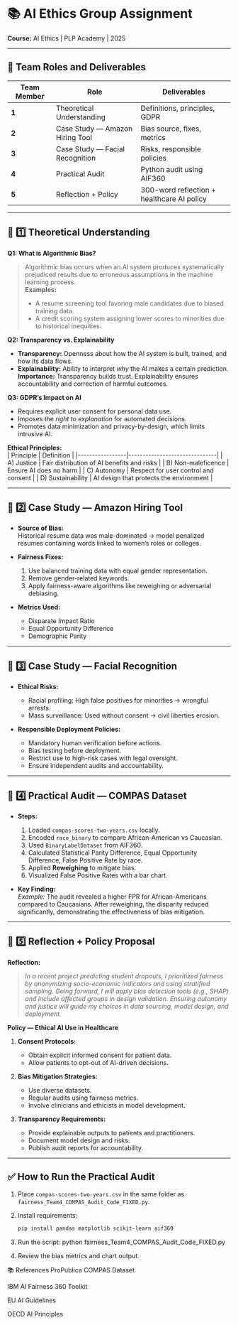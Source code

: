 # 📚 AI Ethics Group Assignment

**Course:** AI Ethics | PLP Academy | 2025

---

## 👥 **Team Roles and Deliverables**

| Team Member | Role | Deliverables |
| ---------------- | ---------------- | ----------------------------- |
| **1** | Theoretical Understanding | Definitions, principles, GDPR |
| **2** | Case Study — Amazon Hiring Tool | Bias source, fixes, metrics |
| **3** | Case Study — Facial Recognition | Risks, responsible policies |
| **4** | Practical Audit | Python audit using AIF360 |
| **5** | Reflection + Policy | 300-word reflection + healthcare AI policy |

---

## 📌 **1️⃣ Theoretical Understanding**

**Q1: What is Algorithmic Bias?**  
> Algorithmic bias occurs when an AI system produces systematically prejudiced results due to erroneous assumptions in the machine learning process.  
> **Examples:**  
> - A resume screening tool favoring male candidates due to biased training data.  
> - A credit scoring system assigning lower scores to minorities due to historical inequities.

**Q2: Transparency vs. Explainability**  
- **Transparency:** Openness about how the AI system is built, trained, and how its data flows.  
- **Explainability:** Ability to interpret *why* the AI makes a certain prediction.  
**Importance:** Transparency builds trust. Explainability ensures accountability and correction of harmful outcomes.

**Q3: GDPR’s Impact on AI**  
- Requires explicit user consent for personal data use.  
- Imposes the *right to explanation* for automated decisions.  
- Promotes data minimization and privacy-by-design, which limits intrusive AI.

**Ethical Principles:**  
| Principle | Definition |
|-----------------|-------------------------------|
| A) Justice | Fair distribution of AI benefits and risks |
| B) Non-maleficence | Ensure AI does no harm |
| C) Autonomy | Respect for user control and consent |
| D) Sustainability | AI design that protects the environment |

---

## 📌 **2️⃣ Case Study — Amazon Hiring Tool**

- **Source of Bias:**  
  Historical resume data was male-dominated → model penalized resumes containing words linked to women’s roles or colleges.
  
- **Fairness Fixes:**  
  1. Use balanced training data with equal gender representation.  
  2. Remove gender-related keywords.  
  3. Apply fairness-aware algorithms like reweighing or adversarial debiasing.

- **Metrics Used:**  
  - Disparate Impact Ratio  
  - Equal Opportunity Difference  
  - Demographic Parity

---

## 📌 **3️⃣ Case Study — Facial Recognition**

- **Ethical Risks:**  
  - Racial profiling: High false positives for minorities → wrongful arrests.  
  - Mass surveillance: Used without consent → civil liberties erosion.

- **Responsible Deployment Policies:**  
  - Mandatory human verification before actions.  
  - Bias testing before deployment.  
  - Restrict use to high-risk cases with legal oversight.  
  - Ensure independent audits and accountability.

---

## 📌 **4️⃣ Practical Audit — COMPAS Dataset**

- **Steps:**  
  1. Loaded `compas-scores-two-years.csv` locally.  
  2. Encoded `race_binary` to compare African-American vs Caucasian.  
  3. Used `BinaryLabelDataset` from AIF360.  
  4. Calculated Statistical Parity Difference, Equal Opportunity Difference, False Positive Rate by race.  
  5. Applied **Reweighing** to mitigate bias.  
  6. Visualized False Positive Rates with a bar chart.

- **Key Finding:**  
  *Example:* The audit revealed a higher FPR for African-Americans compared to Caucasians. After reweighing, the disparity reduced significantly, demonstrating the effectiveness of bias mitigation.

---

## 📌 **5️⃣ Reflection + Policy Proposal**

**Reflection:**  
> *In a recent project predicting student dropouts, I prioritized fairness by anonymizing socio-economic indicators and using stratified sampling. Going forward, I will apply bias detection tools (e.g., SHAP) and include affected groups in design validation. Ensuring autonomy and justice will guide my choices in data sourcing, model design, and deployment.*

**Policy — Ethical AI Use in Healthcare**

1. **Consent Protocols:**  
   - Obtain explicit informed consent for patient data.
   - Allow patients to opt-out of AI-driven decisions.

2. **Bias Mitigation Strategies:**  
   - Use diverse datasets.
   - Regular audits using fairness metrics.
   - Involve clinicians and ethicists in model development.

3. **Transparency Requirements:**  
   - Provide explainable outputs to patients and practitioners.
   - Document model design and risks.
   - Publish audit reports for accountability.

---

## ✅ **How to Run the Practical Audit**

1. Place `compas-scores-two-years.csv` in the same folder as `fairness_Team4_COMPAS_Audit_Code_FIXED.py`.  
2. Install requirements:  
   ```bash
   pip install pandas matplotlib scikit-learn aif360
   
3. Run the script:
    python fairness_Team4_COMPAS_Audit_Code_FIXED.py
   
5. Review the bias metrics and chart output.

📚 References
ProPublica COMPAS Dataset

IBM AI Fairness 360 Toolkit

EU AI Guidelines

OECD AI Principles
